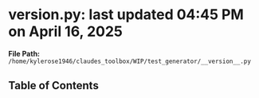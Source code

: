 # __version__.py: last updated 04:45 PM on April 16, 2025

**File Path:** `/home/kylerose1946/claudes_toolbox/WIP/test_generator/__version__.py`

## Table of Contents
